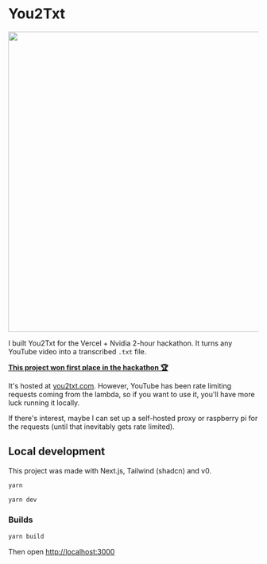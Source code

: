 # You2Txt

<img src="https://you2txt.com/og.png" width="1200" height="605" />

I built You2Txt for the Vercel + Nvidia 2-hour hackathon. It turns any YouTube video into a transcribed `.txt` file.

[**This project won first place in the hackathon 🏆**](https://x.com/FernandoTheRojo/status/1859848547316924465)

It's hosted at [you2txt.com](https://you2txt.com). However, YouTube has been rate limiting requests coming from the lambda, so if you want to use it, you'll have more luck running it locally.

If there's interest, maybe I can set up a self-hosted proxy or raspberry pi for the requests (until that inevitably gets rate limited).

## Local development

This project was made with Next.js, Tailwind (shadcn) and v0.

```sh
yarn
```

```sh
yarn dev
```

### Builds

```sh
yarn build
```

Then open [http://localhost:3000](http://localhost:3000)
